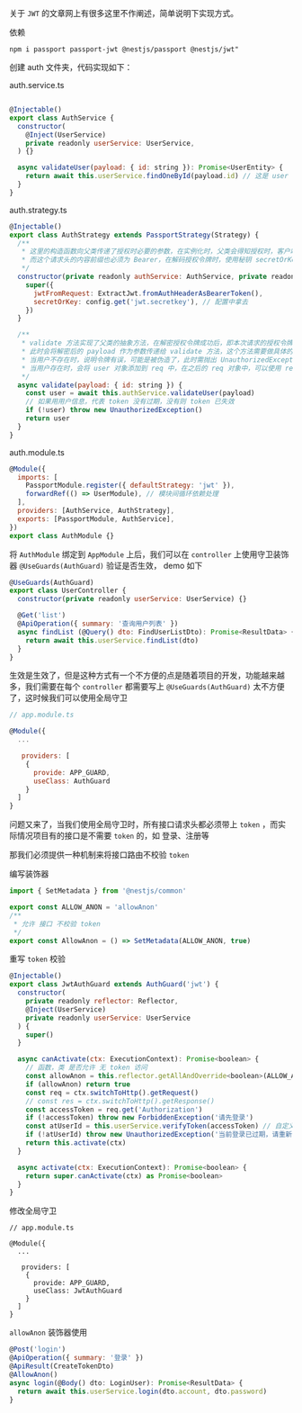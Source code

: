 关于 ```JWT``` 的文章网上有很多这里不作阐述，简单说明下实现方式。

依赖
```
npm i passport passport-jwt @nestjs/passport @nestjs/jwt"
```

创建 auth 文件夹，代码实现如下：


auth.service.ts

```javascript

@Injectable()
export class AuthService {
  constructor(
    @Inject(UserService)
    private readonly userService: UserService,
  ) {}

  async validateUser(payload: { id: string }): Promise<UserEntity> {
    return await this.userService.findOneById(payload.id) // 这是 user 模块，根据用户 id 查出当前用户信息
  }
}
```


auth.strategy.ts


```javascript
@Injectable()
export class AuthStrategy extends PassportStrategy(Strategy) {
  /**
   * 这里的构造函数向父类传递了授权时必要的参数，在实例化时，父类会得知授权时，客户端的请求必须使用 Authorization 作为请求头，
   * 而这个请求头的内容前缀也必须为 Bearer，在解码授权令牌时，使用秘钥 secretOrKey: 'secretKey' 来将授权令牌解码为创建令牌时的 payload。
   */
  constructor(private readonly authService: AuthService, private readonly config: ConfigService) {
    super({
      jwtFromRequest: ExtractJwt.fromAuthHeaderAsBearerToken(),
      secretOrKey: config.get('jwt.secretkey'), // 配置中拿去
    })
  }

  /**
   * validate 方法实现了父类的抽象方法，在解密授权令牌成功后，即本次请求的授权令牌是没有过期的，
   * 此时会将解密后的 payload 作为参数传递给 validate 方法，这个方法需要做具体的授权逻辑，比如这里我使用了通过用户名查找用户是否存在。
   * 当用户不存在时，说明令牌有误，可能是被伪造了，此时需抛出 UnauthorizedException 未授权异常。
   * 当用户存在时，会将 user 对象添加到 req 中，在之后的 req 对象中，可以使用 req.user 获取当前登录用户。
   */
  async validate(payload: { id: string }) {
    const user = await this.authService.validateUser(payload)
    // 如果用用户信息，代表 token 没有过期，没有则 token 已失效
    if (!user) throw new UnauthorizedException()
    return user
  }
}
```

auth.module.ts

```javascript
@Module({
  imports: [
    PassportModule.register({ defaultStrategy: 'jwt' }),
    forwardRef(() => UserModule), // 模块间循环依赖处理
  ],
  providers: [AuthService, AuthStrategy],
  exports: [PassportModule, AuthService],
})
export class AuthModule {}
```

将 ```AuthModule``` 绑定到 ```AppModule``` 上后，我们可以在 ```controller``` 上使用守卫装饰器 ```@UseGuards(AuthGuard)``` 验证是否生效， demo 如下

```javascript
@UseGuards(AuthGuard)
export class UserController {
  constructor(private readonly userService: UserService) {}

  @Get('list')
  @ApiOperation({ summary: '查询用户列表' })
  async findList (@Query() dto: FindUserListDto): Promise<ResultData> {
    return await this.userService.findList(dto)
  }
}
```

生效是生效了，但是这种方式有一个不方便的点是随着项目的开发，功能越来越多，我们需要在每个 ```controller``` 都需要写上 ```@UseGuards(AuthGuard)``` 太不方便了，这时候我们可以使用全局守卫

```javascript
// app.module.ts

@Module({
  ...

   providers: [
    {
      provide: APP_GUARD,
      useClass: AuthGuard
    }
  ]
}
```

问题又来了，当我们使用全局守卫时，所有接口请求头都必须带上 ```token``` ，而实际情况项目有的接口是不需要 ```token``` 的，如 登录、注册等

那我们必须提供一种机制来将接口路由不校验 ```token```


编写装饰器

```javascript
import { SetMetadata } from '@nestjs/common'

export const ALLOW_ANON = 'allowAnon'
/**
 * 允许 接口 不校验 token
 */
export const AllowAnon = () => SetMetadata(ALLOW_ANON, true)

```


重写 ```token``` 校验

```javascript
@Injectable()
export class JwtAuthGuard extends AuthGuard('jwt') {
  constructor(
    private readonly reflector: Reflector,
    @Inject(UserService)
    private readonly userService: UserService
  ) {
    super()
  }

  async canActivate(ctx: ExecutionContext): Promise<boolean> {
    // 函数，类 是否允许 无 token 访问
    const allowAnon = this.reflector.getAllAndOverride<boolean>(ALLOW_ANON, [ctx.getHandler(), ctx.getClass()])
    if (allowAnon) return true
    const req = ctx.switchToHttp().getRequest()
    // const res = ctx.switchToHttp().getResponse()
    const accessToken = req.get('Authorization')
    if (!accessToken) throw new ForbiddenException('请先登录')
    const atUserId = this.userService.verifyToken(accessToken) // 自定义 token 校验
    if (!atUserId) throw new UnauthorizedException('当前登录已过期，请重新登录')
    return this.activate(ctx)
  }

  async activate(ctx: ExecutionContext): Promise<boolean> {
    return super.canActivate(ctx) as Promise<boolean>
  }
}
```

修改全局守卫

```
// app.module.ts

@Module({
  ...

   providers: [
    {
      provide: APP_GUARD,
      useClass: JwtAuthGuard
    }
  ]
}
```


```allowAnon``` 装饰器使用

```javascript
@Post('login')
@ApiOperation({ summary: '登录' })
@ApiResult(CreateTokenDto)
@AllowAnon()
async login(@Body() dto: LoginUser): Promise<ResultData> {
  return await this.userService.login(dto.account, dto.password)
}
```
